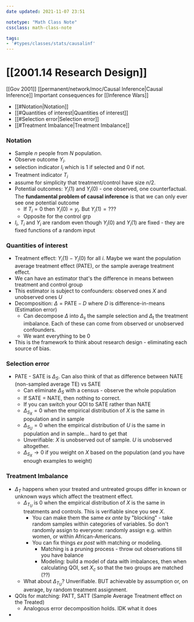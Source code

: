 ```yaml
---
date updated: 2021-11-07 23:51

notetype: "Math Class Note"
cssclass: math-class-note

tags: 
- '#types/classes/stats/causalinf'
---
```


# [[2001.14 Research Design]]
[[Gov 2001]]
[[permanent/network/moc/Causal Inference|Causal Inference]]
Important consequences for [[Inference Wars]]

- [[#Notation|Notation]]
- [[#Quantities of interest|Quantities of interest]]
- [[#Selection error|Selection error]]
- [[#Treatment Imbalance|Treatment Imbalance]]


### Notation
- Sample $n$ people from $N$ population. 
- Observe outcome $Y_i$.
- selection indicator $I_i$ which is $1$ if selected and $0$ if not. 
- Treatment indicator $T_i$
- assume for simplicity that treatment/control have size $n/2$. 
- Potential outcomes: $Y_i(1)$ and $Y_i(0)$ - one observed, one counterfactual. The **fundamental problem of causal inference** is that we can only ever see one potential outcome
	- If $T_i = 0$ then $Y_i(0) = y_i$. But $Y_i(1) = ???$
	- Opposite for the control grp
- $I_i$, $T_i$ and $Y_i$ are random even though $Y_i(0)$ and $Y_i(1)$ are fixed - they are fixed functions of a random input


### Quantities of interest
- Treatment effect: $Y_i(1) - Y_i(0)$ for all $i$. Maybe we want the population average treatment effect (PATE), or the sample average treatment effect. 
- We can have an estimator that's the difference in means between treatment and control group
- This estimator is subject to confounders: observed ones $X$ and unobserved ones $U$
- Decomposition: $\Delta = \text{PATE} - D$ where $D$ is difference-in-means (Estimation error)
	- Can decompose $\Delta$ into $\Delta_s$ the sample selection and $\Delta_t$ the treatment imbalance. Each of these can come from observed or unobserved confounders. 
	- We want everything to be 0
- This is the framework to think about research design - eliminating each source of bias. 


### Selection error
- PATE - SATE is $\Delta_S$. Can also think of that as difference between NATE (non-sampled average TE) vs SATE 
	- Can eliminate $\Delta_S$ with a census - observe the whole population
	- If SATE = NATE, then nothing to correct. 
	- If you can switch your QOI to SATE rather than NATE
	- $\Delta_{S_X} = 0$ when the empirical distribution of $X$ is the same in population and in sample
	- $\Delta_{S_U} = 0$ when the empirical distribution of $U$ is the same in population and in sample... hard to get that
	- Unverifiable: $X$ is unobserved out of sample. $U$ is unobserved altogether. 
	- $\Delta_{S_X} \to 0$ if you weight on $X$ based on the population (and you have enough examples to weight)

### Treatment Imbalance
- $\Delta_T$ happens when your treated and untreated groups differ in known or unknown ways which affect the treatment effect.
	- $\Delta_{T_U}$ is $0$ when the empirical distribution of $X$ is the same in treatments and controls. This is verifiable since you see $X$.
		- You can make them the same *ex ante* by "blocking" - take random samples within categories of variables. So don't randomly assign to everyone: randomly assign e.g. within women, or within African-Americans.
		- You can fix things *ex post* with matching or modeling. 
			- Matching is a pruning process - throw out observations till you have balance
			- Modeling: build a model of data with imbalances, then when calculating QOI, set $X_c$ so that the two groups are matched (??)
	- What about $\Delta_{T_U}$? Unverifiable. BUT achievable by assumption or, on average, by random treatment assignment. 
- QOIs for matching: PATT, SATT (Sample Average Treatment effect on the Treated)
	- Analogous error decomposition holds. IDK what it does
- 